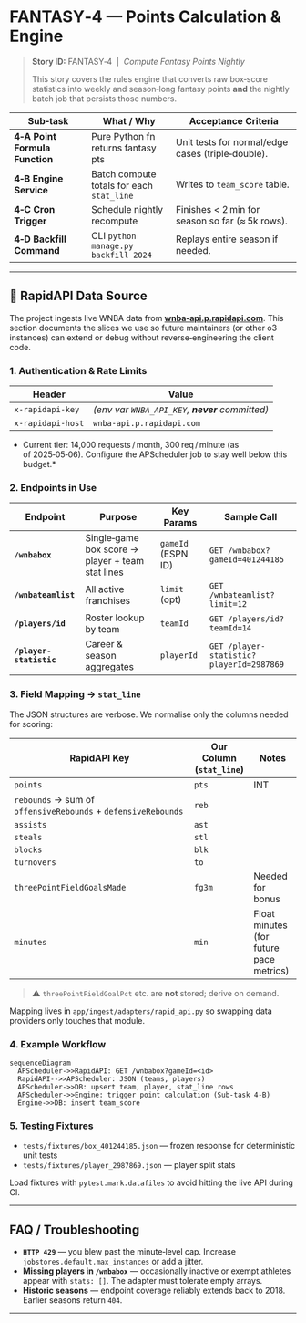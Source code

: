 # FANTASY‑4 — Points Calculation & Engine

> **Story ID:** FANTASY‑4  |  *Compute Fantasy Points Nightly*
>
> This story covers the rules engine that converts raw box‑score statistics into weekly and season‑long fantasy points **and** the nightly batch job that persists those numbers.

| Sub‑task                       | What / Why                                | Acceptance Criteria                                                                                                                      |
| ------------------------------ | ----------------------------------------- | ---------------------------------------------------------------------------------------------------------------------------------------- |
| **4‑A Point Formula Function** | Pure Python fn returns fantasy pts        | Unit tests for normal/edge cases (triple‑double). |
| **4‑B Engine Service**         | Batch compute totals for each `stat_line` | Writes to `team_score` table.                                                                                                            |
| **4‑C Cron Trigger**           | Schedule nightly recompute                | Finishes < 2 min for season so far (≈ 5k rows).                                                                                          |
| **4‑D Backfill Command**       | CLI `python manage.py backfill 2024`      | Replays entire season if needed.                                                                                                         |

---

## 🏀 RapidAPI Data Source

The project ingests live WNBA data from **[wnba‑api.p.rapidapi.com](https://rapidapi.com/)**.  This section documents the slices we use so future maintainers (or other o3 instances) can extend or debug without reverse‑engineering the client code.

### 1. Authentication & Rate Limits

| Header            | Value                                           |
| ----------------- | ----------------------------------------------- |
| `x‑rapidapi‑key`  | *(env var `WNBA_API_KEY`, **never** committed)* |
| `x‑rapidapi‑host` | `wnba-api.p.rapidapi.com`                       |

* Current tier: 14,000 requests / month, 300 req / minute (as of 2025‑05‑06).  Configure the APScheduler job to stay well below this budget.\*

### 2. Endpoints in Use

| Endpoint                | Purpose                                          | Key Params         | Sample Call                              |
| ----------------------- | ------------------------------------------------ | ------------------ | ---------------------------------------- |
| **`/wnbabox`**          | Single‑game box score → player + team stat lines | `gameId` (ESPN ID) | `GET /wnbabox?gameId=401244185`          |
| **`/wnbateamlist`**     | All active franchises                            | `limit` (opt)      | `GET /wnbateamlist?limit=12`             |
| **`/players/id`**       | Roster lookup by team                            | `teamId`           | `GET /players/id?teamId=14`              |
| **`/player-statistic`** | Career & season aggregates                       | `playerId`         | `GET /player-statistic?playerId=2987869` |

### 3. Field Mapping → `stat_line`

The JSON structures are verbose.  We normalise only the columns needed for scoring:

| RapidAPI Key                                                  | Our Column (`stat_line`) | Notes                                   |
| ------------------------------------------------------------- | ------------------------ | --------------------------------------- |
| `points`                                                      | `pts`                    | INT                                     |
| `rebounds` → sum of `offensiveRebounds` + `defensiveRebounds` | `reb`                    |                                         |
| `assists`                                                     | `ast`                    |                                         |
| `steals`                                                      | `stl`                    |                                         |
| `blocks`                                                      | `blk`                    |                                         |
| `turnovers`                                                   | `to`                     |                                         |
| `threePointFieldGoalsMade`                                    | `fg3m`                   | Needed for bonus                        |
| `minutes`                                                     | `min`                    | Float minutes (for future pace metrics) |

> ⚠️ `threePointFieldGoalPct` etc. are **not** stored; derive on demand.

Mapping lives in `app/ingest/adapters/rapid_api.py` so swapping data providers only touches that module.

### 4. Example Workflow

```mermaid
sequenceDiagram
  APScheduler->>RapidAPI: GET /wnbabox?gameId=<id>
  RapidAPI-->>APScheduler: JSON (teams, players)
  APScheduler->>DB: upsert team, player, stat_line rows
  APScheduler->>Engine: trigger point calculation (Sub‑task 4‑B)
  Engine->>DB: insert team_score
```

### 5. Testing Fixtures

* `tests/fixtures/box_401244185.json` — frozen response for deterministic unit tests
* `tests/fixtures/player_2987869.json` — player split stats

Load fixtures with `pytest.mark.datafiles` to avoid hitting the live API during CI.

---

## FAQ / Troubleshooting

* **`HTTP 429`** — you blew past the minute‑level cap.  Increase `jobstores.default.max_instances` or add a jitter.
* **Missing players in `/wnbabox`** — occasionally inactive or exempt athletes appear with `stats: []`.  The adapter must tolerate empty arrays.
* **Historic seasons** — endpoint coverage reliably extends back to 2018.  Earlier seasons return `404`.

---
